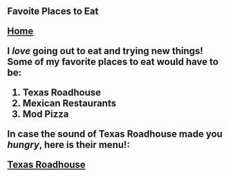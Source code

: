 <h2> Favoite Places to Eat
  
  <a href="https://github.com/Carlos0418/Final-Project-INFOTC-1000/blob/main/README.md#infotc-1000-final_project">Home</a>

  
  I <i>love</i> going out to eat and trying new things! Some of my favorite places to eat would have to be:
<ol>
  <li>Texas Roadhouse</li>
  <li>Mexican Restaurants</li>
  <li>Mod Pizza</li>
  </ol>

  <p>In case the sound of Texas Roadhouse made you <i>hungry</i>, here is their menu!:
    
 <a href="https://www.texasroadhouse.com/global-menu">Texas Roadhouse</a>

